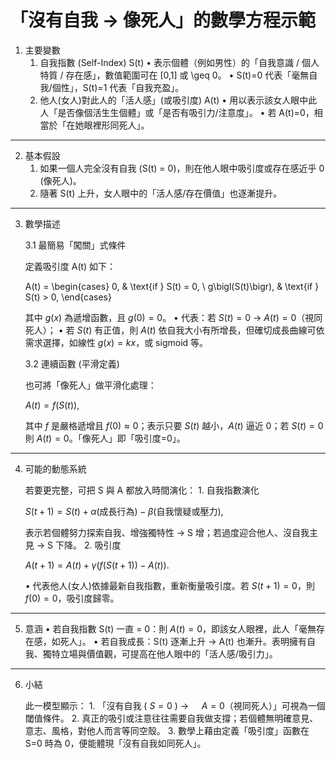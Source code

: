 # 「沒有自我 → 像死人」的數學方程示範

1. 主要變數
	1.	自我指數 (Self-Index)  S(t) 
	•	表示個體（例如男性）的「自我意識 / 個人特質 / 存在感」，數值範圍可在 [0,1] 或 \geq 0。
	•	S(t)=0 代表「毫無自我/個性」，S(t)=1 代表「自我充盈」。
	2.	他人(女人)對此人的「活人感」(或吸引度)  A(t) 
	•	用以表示該女人眼中此人「是否像個活生生個體」或「是否有吸引力/注意度」。
	•	若 A(t)=0，相當於「在她眼裡形同死人」。
    
---

2. 基本假設
	1.	如果一個人完全沒有自我 (S(t) = 0)，則在他人眼中吸引度或存在感近乎 0 (像死人)。
	2.	隨著 S(t) 上升，女人眼中的「活人感/存在價值」也逐漸提升。

---

3. 數學描述

    3.1 最簡易「闖關」式條件

    定義吸引度 A(t) 如下：


    A(t) =
    \begin{cases}
    0, & \text{if } S(t) = 0, \\
    g\bigl(S(t)\bigr), & \text{if } S(t) > 0,
    \end{cases}


    其中 $g(x)$ 為遞增函數，且 $g(0) = 0$。
        •	代表：若 $S(t)=0$ → $A(t)=0$（視同死人）；
        •	若 $S(t)$ 有正值，則 $A(t)$ 依自我大小有所增長，但確切成長曲線可依需求選擇，如線性 $g(x)=kx$，或 sigmoid 等。

    3.2 連續函數 (平滑定義)

    也可將「像死人」做平滑化處理：

    $A(t) = f\bigl(S(t)\bigr),$

    其中 $f$ 是嚴格遞增且 $f(0) \approx 0$；表示只要 $S(t)$ 越小，$A(t)$ 逼近 $0$；若 $S(t)=0$ 則 $A(t)=0$。「像死人」即「吸引度=0」。

---

4. 可能的動態系統

    若要更完整，可把 S 與 A 都放入時間演化：
        1.	自我指數演化

    $S(t+1) = S(t) + \alpha(\text{成長行為}) - \beta(\text{自我懷疑或壓力})$,

    表示若個體努力探索自我、增強獨特性 → S 增；若過度迎合他人、沒自我主見 → S 下降。
        2.	吸引度

    $A(t+1) = A(t) + \gamma \bigl(f(S(t+1)) - A(t)\bigr).$

    •	代表他人(女人)依據最新自我指數，重新衡量吸引度。若 $S(t+1)=0$，則 $f(0)=0$，吸引度歸零。
    
---

5. 意涵
	•	若自我指數 S(t) 一直 = 0：則 $A(t)=0$，即該女人眼裡，此人「毫無存在感，如死人」。
	•	若自我成長：S(t) 逐漸上升 → A(t) 也漸升。表明擁有自我、獨特立場與價值觀，可提高在他人眼中的「活人感/吸引力」。
    
---

6. 小結

    此一模型顯示：
        1.	「沒有自我 ( $S=0$ ) → $\quad A=0$（視同死人）」可視為一個閾值條件。
        2.	真正的吸引或注意往往需要自我做支撐；若個體無明確意見、意志、風格，對他人而言等同空殼。
        3.	數學上藉由定義「吸引度」函數在 S=0 時為 0，便能體現「沒有自我如同死人」。
